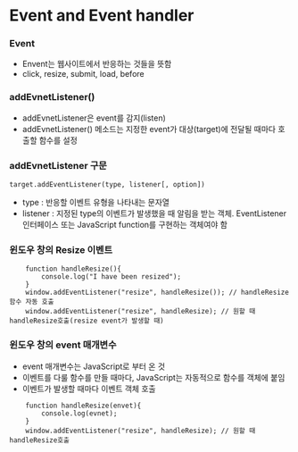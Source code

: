 # Event and Event handler

### Event 
+ Envent는 웹사이트에서 반응하는 것들을 뜻함
+ click, resize, submit, load, before

### addEvnetListener()
+ addEvnetListener은 event를 감지(listen)
+ addEvnetListener() 메소드는 지정한 event가 대상(target)에 전달될 때마다 호출할 함수를 설정

### addEvnetListener 구문
~~~
target.addEventListener(type, listener[, option])
~~~
+ type : 반응할 이벤트 유형을 나타내는 문자열
+ listener : 지정된 type의 이벤트가 발생했을 때 알림을 받는 객체. EventListener 인터페이스 또는 JavaScript function를 구현하는 객체여야 함

### 윈도우 창의 Resize 이벤트
~~~
    function handleResize(){
        console.log("I have been resized");
    }
    window.addEventListener("resize", handleResize()); // handleResize 함수 자동 호출
    window.addEventListener("resize", handleResize); // 원할 때 handleResize호출(resize event가 발생할 때)
~~~

### 윈도우 창의 event 매개변수
+ event 매개변수는 JavaScript로 부터 온 것
+ 이벤트를 다룰 함수를 만들 때마다, JavaScript는 자동적으로 함수를 객체에 붙임
+ 이벤트가 발생할 때마다 이벤트 객체 호출
~~~
    function handleResize(envet){
        console.log(evnet);
    }
    window.addEventListener("resize", handleResize); // 원할 때 handleResize호출
~~~

